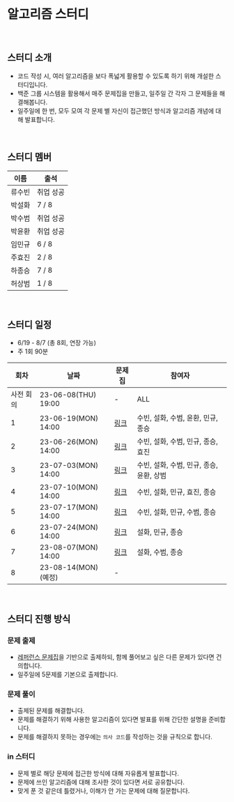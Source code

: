 # 알고리즘 스터디

<br>

## 스터디 소개
- 코드 작성 시, 여러 알고리즘을 보다 폭넓게 활용할 수 있도록 하기 위해 개설한 스터디입니다.
- 백준 그룹 시스템을 활용해서 매주 문제집을 만들고, 일주일 간 각자 그 문제들을 해결해봅니다.
- 일주일에 한 번, 모두 모여 각 문제 별 자신이 접근했던 방식과 알고리즘 개념에 대해 발표합니다.

<br>

## 스터디 멤버

| 이름 | 출석 |
|------|------|
| 류수빈 | 취업 성공 |
| 박설화 | 7 / 8 |
| 박수범 | 취업 성공 |
| 박윤환 | 취업 성공 |
| 임민규 | 6 / 8 |
| 주효진 | 2 / 8 |
| 하종승 | 7 / 8 |
| 허상범 | 1 / 8 |

<br>

## 스터디 일정

- 6/19 - 8/7 (총 8회, 연장 가능)
- 주 1회 90분

| 회차 | 날짜 | 문제집 | 참여자 |
|------|------|------|------|
| 사전 회의 | 23-06-08(THU) 19:00 | - | ALL |
| 1 | 23-06-19(MON) 14:00 | [링크](https://www.acmicpc.net/group/workbook/view/18050/58611) | 수빈, 설화, 수범, 윤환, 민규, 종승 |
| 2 | 23-06-26(MON) 14:00 | [링크](https://www.acmicpc.net/group/workbook/view/18050/58804) | 수빈, 설화, 수범, 민규, 종승, 효진 |
| 3 | 23-07-03(MON) 14:00 | [링크](https://www.acmicpc.net/group/workbook/view/18050/58990) | 수빈, 설화, 수범, 민규, 종승, 윤환, 상범 |
| 4 | 23-07-10(MON) 14:00 | [링크](https://www.acmicpc.net/group/workbook/view/18050/59285) | 수빈, 설화, 민규, 효진, 종승 |
| 5 | 23-07-17(MON) 14:00 | [링크](https://www.acmicpc.net/group/workbook/view/18050/59560) | 수빈, 설화, 민규, 수범, 종승 |
| 6 | 23-07-24(MON) 14:00 | [링크](https://school.programmers.co.kr/learn/courses/30/parts/12230) | 설화, 민규, 종승|
| 7 | 23-08-07(MON) 14:00 | [링크](https://www.acmicpc.net/group/workbook/view/18050/60138) | 설화, 수범, 종승 |
| 8 | 23-08-14(MON) (예정) | - | |

<br>

## 스터디 진행 방식

### 문제 출제

- [레퍼런스 문제집](https://www.acmicpc.net/workbook/by/BaaaaaaaaaaarkingDog)을 기반으로 출제하되, 함께 풀어보고 싶은 다른 문제가 있다면 건의합니다.
- 일주일에 5문제를 기본으로 출제합니다.

### 문제 풀이

- 출제된 문제를 해결합니다.
- 문제를 해결하기 위해 사용한 알고리즘이 있다면 발표를 위해 간단한 설명을 준비합니다.
- 문제를 해결하지 못하는 경우에는 `의사 코드`를 작성하는 것을 규칙으로 합니다.

### in 스터디

- 문제 별로 해당 문제에 접근한 방식에 대해 자유롭게 발표합니다.
- 문제에 쓰인 알고리즘에 대해 조사한 것이 있다면 서로 공유합니다.
- 맞게 푼 것 같은데 틀렸거나, 이해가 안 가는 문제에 대해 질문합니다.
